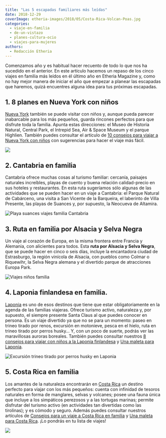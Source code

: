 ```yaml
---
title: "Las 5 escapadas familiares más leídas"
date: 2018-12-29
coverImage: etheria-images/2018/05/Costa-Rica-Volcan-Poas.jpg
categories: 
  - viaje-en-familia
  - de-un-vistazo
  - planes-cultura-ocio
  - viajes-para-mujeres
authors: 
  - Redacción Etheria
---
```


Comenzamos año y es habitual hacer recuento de todo lo que nos ha sucedido en el 
anterior. En este artículo hacemos un repaso de los cinco viajes en familia más leídos 
en él último año en Etheria Magazine y, como no hay mejor manera de iniciar el año que 
empezar a planear las escapadas que haremos, quizá encuentres alguna idea para tus 
próximas escapadas. 

## 1\. 8 planes en Nueva York con niños

[Nueva York](https://etheriamagazine.com/2018/07/23/8-planes-con-ninos-en-nueva-york/) 
también se puede visitar con niños y, aunque pueda parecer inabarcable para los más 
pequeños, guarda rincones perfectos para que disfrute toda la familia. Apunta estas 
direcciones: el Museo de Historia Natural, Central Park, el Intrepid Sea, Air & Space 
Museum y el parque Highlien. También puedes consultar el artículo de [10 consejos para 
viajar a Nueva York con 
niños](https://etheriamagazine.com/2018/07/28/consejos-para-viajar-en-familia-a-nueva-york/) 
con sugerencias para hacer el viaje más fácil. 

![](etheria-images/2018/05/5-Nueva-York-Top-of-the-Rock-1024x680.jpg)

## 2\. Cantabria en familia

Cantabria ofrece muchas cosas al turismo familiar: cercanía, paisajes naturales 
increíbles, playas de cuento y buena relación calidad-precio en sus hoteles y 
restaurantes. En esta ruta sugeríamos sólo algunas de las actividades que se pueden 
hacer en un viaje a Cantabria: el Parque Natural de Cabárceno, una visita a San Vicente 
de la Barqueira, el laberinto de Villa Presente, las playas de Suances y, por supuesto, 
la Neocueva de Altamira. 

![Playa suances viajes familia Cantabria](etheria-images/2018/07/playa-suances-1024x768-2.jpg "Playa de Suances (Cantabria)")

## 3\. Ruta en familia por Alsacia y Selva Negra

Un viaje al corazón de Europa, en la misma frontera entre Francia y Alemania, con 
alicientes para todos. Esta **ruta por Alsacia y Selva Negra**, que se puede hacer en 
cinco o seis días, incluye la encantadora ciudad de Estrasburgo, la región vinícola de 
Alsacia, con pueblos como Colmar o Riquewihr, la Selva Negra alemana y el divertido 
parque de atracciones Europa Park. 

![Viajes niños familia](etheria-images/2018/07/Selva-Negra-1024x682.jpg)

## 4\. Laponia finlandesa en familia.

[Laponia](https://etheriamagazine.com/2018/09/07/viaje-laponia-finlandesa-en-familia/) 
es uno de esos destinos que tiene que estar obligatoriamente en la agenda de las 
familias viajeras. Ofrece turismo activo, naturaleza y, por supuesto, el siempre 
presente Santa Claus al que puedes conocer en persona. Es un viaje divertido ya que no 
se para un momento: paseo en trineo tirado por renos, excursión en motonieve, pesca en 
el hielo, ruta en trineo tirado por perros husky… Y, con un poco de suerte, podrás ver 
las maravillosas auroras boreales. También puedes consultar nuestros [8 consejos para 
viajar con niños a la Laponia 
finlandesa](https://etheriamagazine.com/2018/09/08/8-consejos-para-viajar-a-la-laponia-finlandesa-con-ninos/) 
y [Una maleta para 
Laponia](https://etheriamagazine.com/2018/09/15/una-maleta-para-laponia-finlandesa/). 

![Excursión trineo tirado por perros husky en Laponia](etheria-images/2018/04/Excursion-trineo-perros-husky-Etheriamagazine.jpg "Uno de los momentos más especiales de un viaje a Laponia es el paseo en trineos tirados por perros husky.")

## 5\. Costa Rica en familia

Los amantes de la naturaleza encontrarán en [Costa 
Rica](https://etheriamagazine.com/2018/07/05/costaricaenfamilia/) un destino perfecto 
para viajar con los más pequeños: cuenta con infinidad de tesoros naturales en forma de 
manglares, selvas y volcanes; posee una fauna única que incluye a los simpáticos 
perezosos y a las tortugas marinas; permite disfrutar del turismo activo (en actividades 
tan divertidas como las tirolinas); y es cómodo y seguro. Además puedes consultar 
nuestros artículos de [Consejos para un viaje a Costa Rica en 
familia](https://etheriamagazine.com/2018/05/04/consejos-para-un-viaje-a-costa-rica-en-familia/) 
y [Una maleta para Costa 
Rica](https://etheriamagazine.com/2018/05/28/una-maleta-para-costa-rica/). ¡Lo pondrás 
en tu lista de viajes! 

![](etheria-images/2018/05/Costa-Rica-recogiendo-cafe-1024x683.jpg)
